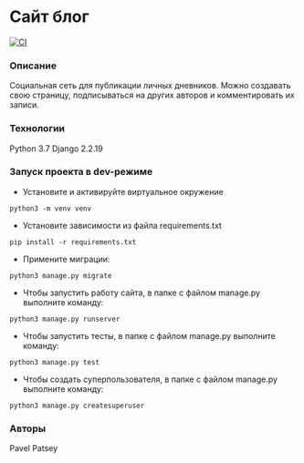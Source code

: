 # Сайт блог

[![CI](https://github.com/yandex-praktikum/hw02_community/actions/workflows/python-app.yml/badge.svg?branch=master)](https://github.com/yandex-praktikum/hw02_community/actions/workflows/python-app.yml)

### Описание
Социальная сеть для публикации личных дневников. Можно создавать свою страницу, подписываться на других авторов и комментировать их записи.
### Технологии
Python 3.7
Django 2.2.19
### Запуск проекта в dev-режиме
- Установите и активируйте виртуальное окружение
```
python3 -m venv venv
```
- Установите зависимости из файла requirements.txt
```
pip install -r requirements.txt
``` 
- Примените миграции:
```
python3 manage.py migrate
```
- Чтобы запустить работу сайта, в папке с файлом manage.py выполните команду:
```
python3 manage.py runserver
```
- Чтобы запустить тесты, в папке с файлом manage.py выполните команду:
```
python3 manage.py test
```
- Чтобы создать суперпользователя, в папке с файлом manage.py выполните команду:
```
python3 manage.py createsuperuser
```

### Авторы
Pavel Patsey 
